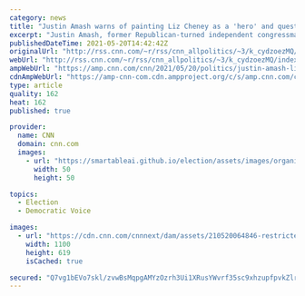 ```yaml
---
category: news
title: "Justin Amash warns of painting Liz Cheney as a 'hero' and questions why she spoke out about Trump"
excerpt: "Justin Amash, former Republican-turned independent congressman, argued that propping up GOP Rep. Liz Cheney as \"some sort of hero\" for breaking with her party about former President Donald Trump \"is a bit misguided,\" criticizing her for not speaking up sooner.\n    \n"
publishedDateTime: 2021-05-20T14:42:42Z
originalUrl: "http://rss.cnn.com/~r/rss/cnn_allpolitics/~3/k_cydzoezMQ/index.html"
webUrl: "http://rss.cnn.com/~r/rss/cnn_allpolitics/~3/k_cydzoezMQ/index.html"
ampWebUrl: "https://amp.cnn.com/cnn/2021/05/20/politics/justin-amash-liz-cheney-axe-files/index.html"
cdnAmpWebUrl: "https://amp-cnn-com.cdn.ampproject.org/c/s/amp.cnn.com/cnn/2021/05/20/politics/justin-amash-liz-cheney-axe-files/index.html"
type: article
quality: 162
heat: 162
published: true

provider:
  name: CNN
  domain: cnn.com
  images:
    - url: "https://smartableai.github.io/election/assets/images/organizations/cnn.com-50x50.jpg"
      width: 50
      height: 50

topics:
  - Election
  - Democratic Voice

images:
  - url: "https://cdn.cnn.com/cnnnext/dam/assets/210520064846-restricted-file-justin-amash-2019-super-tease.jpg"
    width: 1100
    height: 619
    isCached: true

secured: "Q7vg1bEVo7skl/zvwBsMqpgAMYzOzrh3Ui1XRusYWvrf35sc9xhzupfpvkZlrbKYtveSRoNTms41y7bP5T/FVcAJgYBcnDTEaOTvGrDmqeAoZJljJoHruWMP6PIioFye4ifVr/ahI1xfn3+pbcqfGguIIPOmdRg0lfviIjb2gsfYqmhlYXULQei5bVU/L+qGNXU9VfM76ANFK5WQVuxVQfY0c+K7T18prFS89HEvZbp44iiiFS6ojEFz8TkWoY7qG7oH7VPclnqjhatKek7d5qtWcn7lC/IJavOnhEaZrs0f6itUKxc5XvVkzEC4t6u6gqDph6Kkpnj50vzMaZGnE7qajQAvFnNpNyDOrKCU0OY=;wOJOb7VXUqAglGzrp2aqZw=="
---
```


